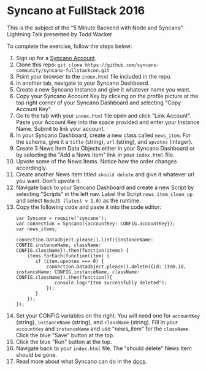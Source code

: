 # Syncano at FullStack 2016
This is the subject of the "5 Minute Backend with Node and Syncano" Lightning Talk presented by Todd Wacker

To complete the exercise, follow the steps below:

1. Sign up for a [Syncano Account](https://bit.ly/fullstackcon-signup).
2. Clone this repo: `git clone https://github.com/syncano-community/syncano-fullstackcon.git`
3. Point your browser to the `index.html` file included in the repo.
4. In another tab, navigate to your Syncano Dashboard. 
5. Create a new Syncano Instance and give it whatever name you want.
6. Copy your Syncano Account Key by clicking on the profile picture at the top right corner of your Syncano Dashboard and selecting "Copy Account Key".
7. Go to the tab with your `index.html` file open and click "Link Account". Paste your Account Key into the space provided and enter your Instance Name. Submit to link your account.
8. In your Syncano Dashboard, create a new class called `news_item`. For the schema, give it a `title` (string), `url` (string), and `upvotes` (integer).
9. Create 3 News Item Data Objects either in your Syncano Dashboard or by selecting the "Add a News Item" link in your `index.html` file.
10. Upvote some of the News Items. Notice how the order changes accordingly.
11. Create another News Item titled `should delete` and give it whatever url you want. Don't upvote it.
12. Navigate back to your Syncano Dashboard and create a new Script by selecting "Scripts" in the left nav. Label the Script `news_item_clean_up` and select `NodeJS (latest v 1.0)` as the runtime.
13. Copy the following code and paste it into the code editor:
    ```
    var Syncano = require('syncano');
    var connection = Syncano({accountKey: CONFIG.accountKey});
    var news_items;
    
    connection.DataObject.please().list({instanceName: CONFIG.instanceName, className: CONFIG.className}).then(function(items) {
        items.forEach(function(item) {
           if (item.upvotes === 0) {
               connection.DataObject.please().delete({id: item.id, instanceName: CONFIG.instanceName, className: CONFIG.className}).then(function(){
                  console.log("Item successfully deleted"); 
               });
           } 
        });    
    });
    ```
14. Set your CONFIG variables on the right. You will need one for `accountKey` (string), `instanceName` (string), and `className` (string). Fill in your `accountKey` and `instanceName` and use "news_item" for the `className`. Click the blue "Save" button at the top.
15. Click the blue "Run" button at the top.
16. Navigate back to your `index.html` file. The "should delete" News Item should be gone.
17. Read more about what Syncano can do in the [docs](http://docs.syncano.io/).
